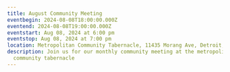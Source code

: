 ```yaml
---
title: August Community Meeting
eventbegin: 2024-08-08T18:00:00.000Z
eventend: 2024-08-08T19:00:00.000Z
eventstart: Aug 08, 2024 at 6:00 pm
eventstop: Aug 08, 2024 at 7:00 pm
location: Metropolitan Community Tabernacle, 11435 Morang Ave, Detroit, MI 48224
description: Join us for our monthly community meeting at the metropolitan
  community tabernacle
---
```

